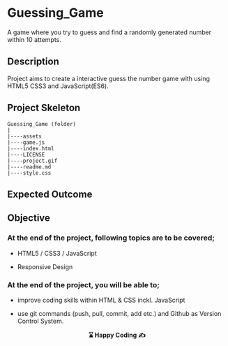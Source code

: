 # Guessing_Game

A game where you try to guess and find a randomly generated number within 10 attempts.

## Description

Project aims to create a interactive guess the number game with using HTML5 CSS3 and JavaScript(ES6).

## Project Skeleton

```
Guessing_Game (folder)
|
|----assets
|----game.js
|----index.html
|----LICENSE
|----project.gif
|----readme.md
|----style.css
```

## Expected Outcome

## Objective

### At the end of the project, following topics are to be covered;

- HTML5 / CSS3 / JavaScript

- Responsive Design

### At the end of the project, you will be able to;

- improve coding skills within HTML & CSS inckl. JavaScript

- use git commands (push, pull, commit, add etc.) and Github as Version Control System.

<p align="center"> <strong>⌛ Happy Coding  ✍ </strong> </p>
